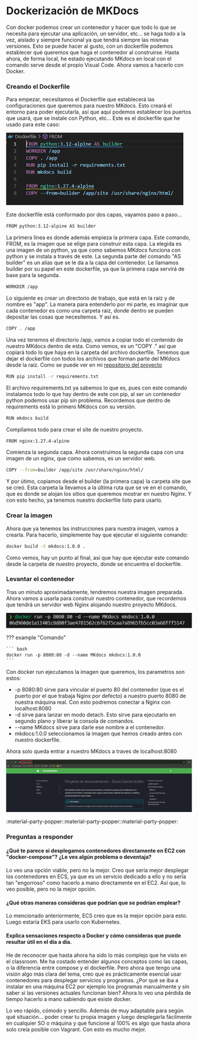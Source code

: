 # Dockerización de MKDocs
Con docker podemos crear un contenedor y hacer que todo lo que se necesita para ejecutar una aplicación, un servidor, etc... se haga todo a la vez, aislado y siempre funcional ya que tendrá siempre las mismas versiones. Esto se puede hacer al gusto, con un dockerfile podemos establecer qué queremos que haga el contenedor al construirse. Hasta ahora, de forma local, he estado ejecutando MKdocs en local con el comando serve desde el propio Visual Code. Ahora vamos a hacerlo con Docker.

### Creando el Dockerfile
Para empezar, necesitamos el Dockerfile que establecerá las configuraciones que queremos para nuestro MKdocs. Esto creará el entorno para poder ejecutarla, así que aquí podemos establecer los puertos que usará, que se instale con Python, etc... Este es el dockerfile que he usado para este caso:

![Imagen](../Recursos/Docker/dockerfile.png)

Este dockerfile está conformado por dos capas, vayamos paso a paso... 

```bash
FROM python:3.12-alpine AS builder
```

La primera línea es donde además empieza la primera capa. Este comando, FROM, es la imagen que se elige para construir esta capa. La elegida es una imagen de un python, ya que como sabemos MKdocs funciona con python y se instala a través de este. La segunda parte del comando "AS builder" es un alias que se le da a la capa del contenedor. Le llamamos builder por su papel en este dockerfile, ya que la primera capa servirá de base para la segunda.

```bash
WORKDIR /app
```

Lo siguiente es crear un directorio de trabajo, que está en la raíz y de nombre es "app". La manera para entenderlo por mi parte, es imaginar que cada contenedor es como una carpeta raiz, donde dentro se pueden depositar las cosas que necesitemos. Y así es.

```bash
COPY . /app
```

Una vez tenemos el directorio /app, vamos a copiar todo el contenido de nuestro MKdocs dentro de esta. Como vemos, es un "COPY ." así que copiará todo lo que haya en la carpeta del archivo dockerfile. Tenemos que dejar el dockerfile con todos los archivos que forman parte del MKdocs desde la raíz. Como se puede ver en mi [repositorio del proyecto](https://github.com/AlvaroGarOca/PrimerMKdocs)

```bash
RUN pip install -r requirements.txt
```

El archivo requirements.txt ya sabemos lo que es, pues con este comando instalamos todo lo que hay dentro de este con pip, al ser un contenedor python podemos usar pip sin problema. Recordemos que dentro de requirements está lo primero MKdocs con su versión.

```bash
RUN mkdocs build
```

Compilamos todo para crear el site de nuestro proyecto.

```bash
FROM nginx:1.27.4-alpine
```

Comienza la segunda capa. Ahora construimos la segunda capa con una imagen de un nginx, que como sabemos, es un servidor web.

```bash
COPY --from=builder /app/site /usr/share/nginx/html/
```

Y por útimo, copiamos desde el builder (la primera capa) la carpeta site que se creó. Esta carpeta la llevamos a la última ruta que se ve en el comando, que es donde se alojan los sitios que queremos mostrar en nuestro Nginx. Y con esto hecho, ya tenemos nuestro dockerfile listo para usarlo.

### Crear la imagen

Ahora que ya tenemos las instrucciones para nuestra imagen, vamos a crearla. Para hacerlo, simplemente hay que ejecutar el siguiente comando:

```bash
docker build -t mkdocs:1.0.0 .
```

Como vemos, hay un punto al final, así que hay que ejecutar este comando desde la carpeta de nuestro proyecto, donde se encuentra el dockerfile.

### Levantar el contenedor

Tras un minuto aproximadamente, tendremos nuestra imagen preparada. Ahora vamos a usarla para construir nuestro contenedor, que recordemos que tendrá un servidor web Nginx alojando nuestro proyecto MKdocs.

![Imagen](../Recursos/Docker/docker01.png)

??? example "Comando"

    ``` bash
    docker run -p 8080:80 -d --name MKdocs mkdocs:1.0.0
    ```

Con docker run ejecutamos la imagen que queremos, los parametros son estos:

* -p 8080:80 sirve para vincular el puerto 80 del contenedor (que es el puerto por el que trabaja Nginx por defecto) a nuestro puerto 8080 de nuestra máquina real. Con esto podremos conectar a Nginx con localhost:8080
* -d sirve para lanzar en modo detach. Esto sirve para ejecutarlo en segundo plano y liberar la consola de comandos.
* --name MKdocs sirve para darle ese nombre a el contenedor.
* mkdocs:1.0.0 seleccionamos la imagen que hemos creado antes con nuestro dockerfile.

Ahora solo queda entrar a nuestro MKdocs a traves de localhost:8080

![Imagen](../Recursos/Docker/docker02.png)

:material-party-popper::material-party-popper::material-party-popper:

### Preguntas a responder

#### ¿Qué te parece si desplegamos contenedores directamente en EC2 con "docker-compose"? ¿Le ves algún problema o deventaja?
Lo veo una opción viable, pero no la mejor. Creo que sería mejor desplegar los contenedores en ECS, ya que es un servicio dedicado a ello y no sería tan "engorroso" como hacerlo a mano directamente en el EC2. Así que, lo veo posible, pero no la mejor opción.

#### ¿Qué otras maneras consideras que podrían que se podrían emplear?
Lo mencionado anteriormente, ECS creo que es la mejor opción para esto. Luego estaría EKS para usarlo con Kubernetes.

#### Explica sensaciones respecto a Docker y cómo consideras que puede resultar útil en el día a día.
He de reconocer que hasta ahora ha sido lo más complejo que he visto en el classroom. Me ha costado entender algunos conceptos como las capas, o la diferencia entre compose y el dockerfile. Pero ahora que tengo una visión algo más clara del tema, creo que es prácticamente esencial usar contenedores para desplegar servicios y programas. ¿Por qué se iba a instalar en una máquina EC2 por ejemplo los programas manualmente y sin saber si las versiones actuales funcionan bien? Ahora lo veo una pérdida de tiempo hacerlo a mano sabiendo que existe docker. 

Lo veo rápido, cómodo y sencillo. Además de muy adaptable para según qué situación... poder crear tu propia imagen y luego desplegarla fácilmente en cualquier SO o máquina y que funcione al 100% es algo que hasta ahora solo creía posible con Vagrant. Con esto es mucho mejor.